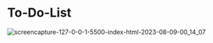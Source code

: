 # To-Do-List


![screencapture-127-0-0-1-5500-index-html-2023-08-09-00_14_07](https://github.com/Abdelrady-M/To-Do-List/assets/35803460/aab22489-3b52-40dc-b1cb-249013dcb306)
